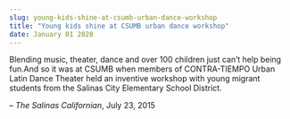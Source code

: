 ```yaml
---
slug: young-kids-shine-at-csumb-urban-dance-workshop
title: "Young kids shine at CSUMB urban dance workshop"
date: January 01 2020
---
```


 
<p>
  Blending music, theater, dance and over 100 children just can’t help being
  fun.And so it was at CSUMB when members of CONTRA&#45;TIEMPO Urban Latin Dance
  Theater held an inventive workshop with young migrant students from the
  Salinas City Elementary School District.
</p>
<p>– <em>The Salinas Californian</em>, July 23, 2015</p>
 
